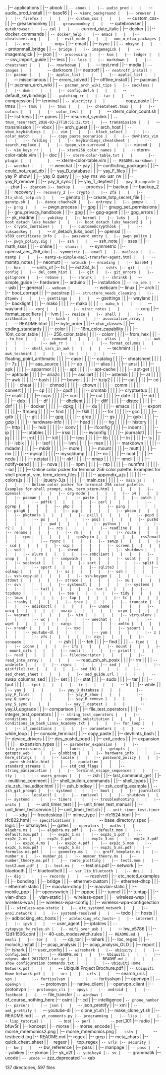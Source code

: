 .
|-- applications
|   |-- abook
|   |   `-- abook
|   |-- audio_prod
|   |   `-- audio_prod_install
|   |-- base16
|   |   `-- vimrc_background
|   |-- browser
|   |   |-- firefox
|   |   |   |-- custom_css
|   |   |   `-- custom_css~
|   |   |-- greasemonkey
|   |   |   `-- greasemonkey
|   |   `-- qutebrowser
|   |       `-- qutebrowser
|   |-- cal
|   |   `-- current_date_italic
|   |-- docker
|   |   |-- docker_commands
|   |   `-- docker_help
|   |-- emacs
|   |   |-- cheatsheet.org
|   |   |-- evil_mode
|   |   |-- non_m_elpa_packages
|   |   |-- org
|   |   `-- org~
|   |-- email
|   |   |-- isync
|   |   |   `-- mbsync
|   |   `-- protonmail_bridge
|   |       `-- bridge
|   |-- imagemagick
|   |   `-- imagemagick
|   |-- json
|   |   `-- processing
|   |-- kvm
|   |-- ledger
|   |   `-- csv_import_guide
|   |-- less
|   |   `-- less
|   |-- markdown
|   |   |-- cheatsheet
|   |   |-- rmarkdown
|   |   `-- test.rmd
|   |-- media
|   |   `-- images
|   |       `-- darkroom
|   |-- neatroff
|   |   `-- neatroff_install
|   |-- pacman
|   |   |-- applic_list
|   |   |   |-- applic_list
|   |   |   `-- miscellanous
|   |   |-- errors_solved
|   |   |-- offline_install
|   |   |-- pacman
|   |   |-- pacman_arch_wiki
|   |   `-- pacman_arch_wiki_tips
|   |-- suckless
|   |   |-- dwm
|   |   |   |-- config.def.h
|   |   |   `-- default_keybindings
|   |   `-- patching_rr
|   |-- tar
|   |   `-- compression
|   |-- terminal
|   |   `-- alacritty
|   |       `-- copy_paste
|   |-- tmsu
|   |   `-- tmsu
|   |-- tmux
|   |   |-- cheatsheet.tmux
|   |   |-- colors
|   |   |   |-- color_test
|   |   |   `-- xterm_color_count.sh
|   |   |-- list-keys
|   |   |-- panes
|   |   |-- resurrect_symlink
|   |   `-- tmux_resurrect_2018-03-27T18:51:32.txt
|   |-- transmission
|   |   `-- transmission
|   |-- vbox
|   |   |-- arch_guest
|   |   |-- arch_host
|   |   `-- vbox_keybindings
|   |-- vim
|   |   |-- block_select
|   |   |-- color_match
|   |   |-- copy_paste_scenarios
|   |   |-- devhints_vim
|   |   |-- folding
|   |   |-- keybindings_cheatsheet
|   |   |-- search_replace
|   |   |-- tpope_vim-surround
|   |   |-- vimcmd
|   |   |-- vim_keys_rr
|   |   |-- xterm256_color_names
|   |   `-- xterm-color-table.vim
|   |       |-- doc
|   |       |   `-- xterm-color-table.txt
|   |       |-- plugin
|   |       |   `-- xterm-color-table.vim
|   |       `-- README.markdown
|   |-- weechat
|   |   `-- weechat
|   |-- yay
|   |   |-- conflicting_packages
|   |   |-- could_not_read_db
|   |   |-- yay_D_database
|   |   |-- yay_F_files
|   |   |-- yay_P_show
|   |   |-- yay_Q_query
|   |   |-- yay_rns_wo_usr_rw
|   |   |-- yay_R_remove
|   |   |-- yay_S_sync
|   |   |-- yay_T_deptest
|   |   `-- yay_U_upgrade
|   `-- zbar
|       `-- zbarcam
|-- backup
|   `-- process
|       |-- backup
|       |-- backup_2
|       |-- recovery
|       `-- recovery_2
|-- crypto
|   |-- 2fa
|   |   |-- 2fa_sha1_totp.sh
|   |   `-- genotp
|   |       |-- create_totp_secret_file
|   |       `-- genotp.sh
|   |-- dance.chacha20
|   |-- entropy
|   |-- genpw
|   |   |-- prng
|   |   `-- pwgn.process
|   |-- gpg
|   |   |-- gnupg_set_permissions
|   |   |-- gnu_privacy_handbook
|   |   |-- gpg
|   |   |-- gpg-agent
|   |   |-- gpg_errors
|   |   |-- yk_readme
|   |   `-- yubikey
|   |-- kernel
|   |-- luks
|   |   |-- boot_detach_luks_header
|   |   |-- boot_detach_luks_header2
|   |   |-- crypto_container
|   |   |-- customencrypthook
|   |   |-- luksaddkey
|   |   `-- rr_detach_luks_boot
|   |-- openssl
|   |   `-- x509_certificate_info
|   |-- password_entry
|   |-- pwgn_policy
|   |-- pwgn_policy.sig
|   |-- ssh
|   |   `-- ssh_note
|   |-- ssss
|   |   |-- math_ssss
|   |   |-- online
|   |   `-- shamir
|   `-- symmetric
|       |-- openssl_aes_256_cbc
|       `-- symmetric
|-- email
|   |-- mailcap
|   |-- msmtp
|   |   |-- msmtp-a-simple-mail-transfer-agent.html
|   |   `-- msmtp_notes
|   |-- neomutt
|   `-- notmuch
|-- encoding
|   |-- base64
|   |-- hex
|   `-- units_of
|-- fs
|   |-- ext234_fs
|   `-- sshfs
|-- git
|   |-- config
|   |-- del_comm_hist
|   |-- git
|   |-- git_errors
|   |-- gitignore
|   |-- rebase
|   |-- shrink
|   |-- shrinkk
|   `-- simple_guide
|-- hardware
|   |-- arduino
|   |   |-- installation
|   |   `-- no_ide
|   `-- usb
|       |-- general
|       `-- webcam
|           `-- webcam
|-- linux
|   |-- arch
|   |   |-- boot_corrupt
|   |   |-- pacstrap
|   |   `-- structure_needs_cleaning
|   |-- dtpenv
|   |   |-- gsettings
|   |   |   `-- gsettings
|   |   |-- wayland
|   |   |   |-- backlight
|   |   |   |-- mako
|   |   |   |   |-- mako
|   |   |   |   `-- mako_h
|   |   |   `-- wayland
|   |   `-- xorg
|   |       |-- xinit_notes
|   |       `-- xorg
|   |-- format_specifiers
|   |-- lvm
|   |   `-- resize
|   |-- shell
|   |   |-- arithmatic
|   |   |-- bash
|   |   |   |-- associative_array
|   |   |   `-- README.html
|   |   |-- byte_order
|   |   |-- char_classes
|   |   |-- coding_standards
|   |   |-- color
|   |   |   |-- 16m_color_capability
|   |   |   |-- 16m_color_table
|   |   |   |-- 256_color_table
|   |   |   |-- colorr
|   |   |   |-- from_hex
|   |   |   `-- to_hex
|   |   |-- command
|   |   |   |-- alias
|   |   |   |-- awk
|   |   |   |   |-- awk_rr
|   |   |   |   |-- format_columns
|   |   |   |   |-- shell_vars_in_awk
|   |   |   |   `-- techmint
|   |   |   |       `-- awk_techmint
|   |   |   |-- bc
|   |   |   |   `-- floating_point_arithmatic
|   |   |   |-- case
|   |   |   |-- catalog
|   |   |   |-- cheatsheet
|   |   |   |   |-- 7z
|   |   |   |   |-- aaa_source
|   |   |   |   |-- ab
|   |   |   |   |-- alias
|   |   |   |   |-- ansi
|   |   |   |   |-- apk
|   |   |   |   |-- apparmor
|   |   |   |   |-- apt
|   |   |   |   |-- apt-cache
|   |   |   |   |-- apt-get
|   |   |   |   |-- aptitude
|   |   |   |   |-- aria2c
|   |   |   |   |-- asciiart
|   |   |   |   |-- asterisk
|   |   |   |   |-- at
|   |   |   |   |-- awk
|   |   |   |   |-- bash
|   |   |   |   |-- bower
|   |   |   |   |-- bzip2
|   |   |   |   |-- cat
|   |   |   |   |-- cd
|   |   |   |   |-- cheat
|   |   |   |   |-- chmod
|   |   |   |   |-- chown
|   |   |   |   |-- comm
|   |   |   |   |-- convert
|   |   |   |   |-- cp
|   |   |   |   |-- cpdf
|   |   |   |   |-- crontab
|   |   |   |   |-- cryptsetup
|   |   |   |   |-- csplit
|   |   |   |   |-- cups
|   |   |   |   |-- curl
|   |   |   |   |-- cut
|   |   |   |   |-- date
|   |   |   |   |-- dd
|   |   |   |   |-- deb
|   |   |   |   |-- df
|   |   |   |   |-- dhclient
|   |   |   |   |-- diff
|   |   |   |   |-- distcc
|   |   |   |   |-- dnf
|   |   |   |   |-- docker
|   |   |   |   |-- dpkg
|   |   |   |   |-- du
|   |   |   |   |-- emacs
|   |   |   |   |-- export
|   |   |   |   |-- ffmpeg
|   |   |   |   |-- find
|   |   |   |   |-- fkill
|   |   |   |   |-- for
|   |   |   |   |-- gcc
|   |   |   |   |-- gdb
|   |   |   |   |-- git
|   |   |   |   |-- gpg
|   |   |   |   |-- grep
|   |   |   |   |-- gs
|   |   |   |   |-- gyb
|   |   |   |   |-- gzip
|   |   |   |   |-- hardware-info
|   |   |   |   |-- head
|   |   |   |   |-- hg
|   |   |   |   |-- history
|   |   |   |   |-- http
|   |   |   |   |-- hub
|   |   |   |   |-- iconv
|   |   |   |   |-- ifconfig
|   |   |   |   |-- indent
|   |   |   |   |-- ip
|   |   |   |   |-- iptables
|   |   |   |   |-- irssi
|   |   |   |   |-- iwconfig
|   |   |   |   |-- journalctl
|   |   |   |   |-- jq
|   |   |   |   |-- jrnl
|   |   |   |   |-- kill
|   |   |   |   |-- less
|   |   |   |   |-- lib
|   |   |   |   |-- ln
|   |   |   |   |-- ls
|   |   |   |   |-- lsblk
|   |   |   |   |-- lsof
|   |   |   |   |-- lvm
|   |   |   |   |-- man
|   |   |   |   |-- markdown
|   |   |   |   |-- mdadm
|   |   |   |   |-- mkdir
|   |   |   |   |-- more
|   |   |   |   |-- mount
|   |   |   |   |-- mutt
|   |   |   |   |-- mv
|   |   |   |   |-- mysql
|   |   |   |   |-- mysqldump
|   |   |   |   |-- nc
|   |   |   |   |-- ncat
|   |   |   |   |-- ncdu
|   |   |   |   |-- netstat
|   |   |   |   |-- nkf
|   |   |   |   |-- nmap
|   |   |   |   |-- nmcli
|   |   |   |   |-- notify-send
|   |   |   |   |-- nova
|   |   |   |   |-- npm
|   |   |   |   |-- ntp
|   |   |   |   |-- numfmt
|   |   |   |   |-- od
|   |   |   |   |-- Online color picker for terminal 256 color palette. Examples for shell prompt, vim, term_xterm_files
|   |   |   |   |   |-- appendix_a.js
|   |   |   |   |   |-- colors.js
|   |   |   |   |   |-- jquery-3.js
|   |   |   |   |   |-- main.css
|   |   |   |   |   `-- main.js
|   |   |   |   |-- Online color picker for terminal 256 color palette. Examples for shell prompt, vim, term_xterm.html
|   |   |   |   |-- openssl
|   |   |   |   |-- org-mode
|   |   |   |   |-- p4
|   |   |   |   |-- pacman
|   |   |   |   |-- paste
|   |   |   |   |-- patch
|   |   |   |   |-- pdftk
|   |   |   |   |-- perl
|   |   |   |   |-- pgrep
|   |   |   |   |-- php
|   |   |   |   |-- ping
|   |   |   |   |-- ping6
|   |   |   |   |-- pip
|   |   |   |   |-- pkcon
|   |   |   |   |-- pkgtools
|   |   |   |   |-- pkill
|   |   |   |   |-- popd
|   |   |   |   |-- ps
|   |   |   |   |-- psql
|   |   |   |   |-- pushd
|   |   |   |   |-- pwd
|   |   |   |   |-- python
|   |   |   |   |-- r2
|   |   |   |   |-- rcs
|   |   |   |   |-- readline
|   |   |   |   |-- rename
|   |   |   |   |-- rm
|   |   |   |   |-- route
|   |   |   |   |-- rpm
|   |   |   |   |-- rpm2cpio
|   |   |   |   |-- rss2email
|   |   |   |   |-- rsync
|   |   |   |   |-- sam2p
|   |   |   |   |-- scd
|   |   |   |   |-- scp
|   |   |   |   |-- screen
|   |   |   |   |-- sed
|   |   |   |   |-- shred
|   |   |   |   |-- shutdown
|   |   |   |   |-- slurm
|   |   |   |   |-- smbclient
|   |   |   |   |-- snap
|   |   |   |   |-- snmpwalk
|   |   |   |   |-- socat
|   |   |   |   |-- sockstat
|   |   |   |   |-- sort
|   |   |   |   |-- split
|   |   |   |   |-- sport
|   |   |   |   |-- sqlite3
|   |   |   |   |-- sqlmap
|   |   |   |   |-- ss
|   |   |   |   |-- ssh
|   |   |   |   |-- ssh-copy-id
|   |   |   |   |-- ssh-keygen
|   |   |   |   |-- stdout
|   |   |   |   |-- strace
|   |   |   |   |-- su
|   |   |   |   |-- svn
|   |   |   |   |-- systemctl
|   |   |   |   |-- systemd
|   |   |   |   |-- tail
|   |   |   |   |-- tar
|   |   |   |   |-- tcpdump
|   |   |   |   |-- tee
|   |   |   |   |-- tidy
|   |   |   |   |-- tmux
|   |   |   |   |-- top
|   |   |   |   |-- tr
|   |   |   |   |-- trashy
|   |   |   |   |-- tree
|   |   |   |   |-- truncate
|   |   |   |   |-- udisksctl
|   |   |   |   |-- uname
|   |   |   |   |-- uniq
|   |   |   |   |-- unzip
|   |   |   |   |-- urpm
|   |   |   |   |-- vagrant
|   |   |   |   |-- vim
|   |   |   |   |-- virtualenv
|   |   |   |   |-- wc
|   |   |   |   |-- weechat
|   |   |   |   |-- wget
|   |   |   |   |-- xargs
|   |   |   |   |-- xmlto
|   |   |   |   |-- xrandr
|   |   |   |   |-- xxd
|   |   |   |   |-- yaourt
|   |   |   |   |-- youtube-dl
|   |   |   |   |-- yum
|   |   |   |   |-- z
|   |   |   |   |-- zfs
|   |   |   |   |-- zip
|   |   |   |   |-- zoneadm
|   |   |   |   `-- zsh
|   |   |   |-- feh
|   |   |   |-- find
|   |   |   |   `-- find
|   |   |   |-- iconv
|   |   |   |-- ifs
|   |   |   |-- mount
|   |   |   |-- mount_cifs
|   |   |   |-- nmcli
|   |   |   |-- printf
|   |   |   |-- read
|   |   |   |   |-- filedescriptor
|   |   |   |   |-- read_into_array
|   |   |   |   `-- read_zsh_sh_posix
|   |   |   |-- rm
|   |   |   |   `-- undelete
|   |   |   |-- rsync
|   |   |   |-- sed
|   |   |   |   |-- gistfile1.txt
|   |   |   |   |-- sed_101
|   |   |   |   |-- sed_cheat_sheet
|   |   |   |   |-- sed_guide.url
|   |   |   |   `-- swap_columns_sed
|   |   |   |-- set
|   |   |   |-- stat
|   |   |   |-- sudo
|   |   |   |-- tar
|   |   |   |-- tput
|   |   |   |   `-- tput
|   |   |   |-- tr
|   |   |   |   `-- tr
|   |   |   |-- while
|   |   |   `-- yay
|   |   |       |-- yay_D_database
|   |   |       |-- yay_F_files
|   |   |       |-- yay_P_show
|   |   |       |-- yay_Q_query
|   |   |       |-- yay_R_remove
|   |   |       |-- yay_S_sync
|   |   |       |-- yay_T_deptest
|   |   |       `-- yay_U_upgrade
|   |   |-- comparison
|   |   |   |-- file_test_operators
|   |   |   |-- integer_test_operators
|   |   |   `-- string_test_operators
|   |   |-- conditions
|   |   |   |-- command_substitution
|   |   |   |-- Conditions_in_bash_Linux_Academy.txt
|   |   |   |-- for_loop
|   |   |   |-- if_conditions
|   |   |   |-- parameters
|   |   |   `-- while_loop
|   |   |-- console_terminal
|   |   |-- copy_paste
|   |   |-- devhints_bash
|   |   |-- device_drivers
|   |   |-- dirs_pushd_popd
|   |   |-- exit_codes
|   |   |-- expansion
|   |   |   |-- expansion_types
|   |   |   `-- parameter_expansion
|   |   |-- file_permissions
|   |   |-- fonts
|   |   |-- getopts
|   |   |-- getopts_web
|   |   |-- globbing
|   |   |-- hardware_info
|   |   |-- here_strings
|   |   |-- locale
|   |   |-- password_policy
|   |   |-- pure-sh-bible.html
|   |   |-- quotation
|   |   |-- standard_streams
|   |   |-- std_cmd_flags
|   |   |-- string_manipulation
|   |   |-- terminal_escape_sequences
|   |   |-- tty
|   |   |-- users_groups
|   |   `-- zsh
|   |       |-- last_command_get
|   |       |-- multiline_comment
|   |       |-- shell_buildin_commands
|   |       |-- shell_types
|   |       |-- zle_zsh_line_editor.html
|   |       |-- zsh_bindkey
|   |       |-- zsh_config_example
|   |       `-- zsh_git_prompt
|   |-- systemd
|   |   |-- boot
|   |   |-- journalctl
|   |   |-- localectl
|   |   |-- runlevel
|   |   |-- shutdown
|   |   |-- systemd
|   |   |-- timers
|   |   |-- troubleshooting
|   |   |-- units
|   |   `-- unit_timer_test
|   |       |-- unit_timer_test_manual
|   |       |-- unit_timer_test.service
|   |       |-- unit_timer_test.sh
|   |       `-- unit_timer_test.timer
|   `-- xdg
|       |-- freedesktop
|       |-- mime_type
|       |-- rfc1524.html
|       |-- rfc822.html
|       `-- specifications
|           `-- base_directory_spec
|-- logic
|   |-- bitsnbytes
|   |-- gates
|   `-- operators
|-- maths
|   |-- algebra.ms
|   |-- algebra.ms.pdf
|   |-- default.mom
|   |-- default.mom.pdf
|   |-- exp2c_1.ms
|   |-- exp2c_1.pdf
|   |-- exp2c_2.ms
|   |-- exp2c_2.pdf
|   |-- exp2c_3.ms
|   |-- exp2c_3.pdf
|   |-- exp2c_4.ms
|   |-- exp2c_4.pdf
|   |-- exp2c_5.mom
|   |-- exp2c_5.mom.pdf
|   |-- exp2c_5.ms
|   |-- exp2c_5.ms.pdf
|   |-- formulas.ms.pdf
|   |-- geometry.ms
|   |-- groff_template.ms
|   |-- number_e
|   |-- number_pi
|   |-- number_theory.ms
|   |-- number_theory.ms.pdf
|   |-- route_plotting
|   |-- test2.mom
|   |-- test2.mom.pdf
|   |-- test.ms
|   `-- test.ms.pdf
|-- network
|   |-- bluetooth
|   |   |-- bluetoothctl
|   |   `-- var_lib_bluetooth
|   |-- dns
|   |   |-- dig
|   |   |-- records
|   |   `-- resolvctl
|   |-- etc_netctl_examples
|   |   |-- bonding
|   |   |-- bridge
|   |   |-- ethernet-custom
|   |   |-- ethernet-dhcp
|   |   |-- ethernet-static
|   |   |-- macvlan-dhcp
|   |   |-- macvlan-static
|   |   |-- mobile_ppp
|   |   |-- openvswitch
|   |   |-- pppoe
|   |   |-- tunnel
|   |   |-- tuntap
|   |   |-- vlan-dhcp
|   |   |-- vlan-static
|   |   |-- wireless-open
|   |   |-- wireless-wep
|   |   |-- wireless-wpa
|   |   |-- wireless-wpa-config
|   |   |-- wireless-wpa-configsection
|   |   `-- wireless-wpa-static
|   |-- etc_systemd_network
|   |   |-- eno1.network
|   |   |-- systemd-resolved
|   |   `-- todo
|   |-- hosts
|   |   |-- adblocking_etc_hosts
|   |   `-- adblocking_etc_hosts~
|   |-- internet
|   |   |-- ipv6
|   |   `-- user_agent
|   |-- iptables
|   |   `-- cytopyge_fw_rules.sh
|   |-- mifi_over_usb
|   |   `-- hw_e5786
|   |       |-- 12d1:1506.conf
|   |       |-- 40-usb_modeswitch.rules
|   |       `-- README.md
|   |-- nmcli
|   |-- tor
|   |   `-- qb_tor
|   |-- tshark
|   |   |-- loc_regex
|   |   |-- moloch_install
|   |   |-- pcap_analysis
|   |   |-- pcap_analysis_OLD
|   |   |-- report
|   |   |-- tshark
|   |   |-- user_config
|   |   `-- wireshark
|   |-- ubiquity
|   |   |-- config.boot
|   |   |-- README.md
|   |   |-- Ubiquiti
|   |   |   |-- edgeos_ubnt_20170221.tar.gz
|   |   |   |-- README.md
|   |   |   |-- show configuration commands.txt
|   |   |   |-- Ubiquiti Home Network.pdf
|   |   |   `-- Ubiquiti Project Brochure.pdf
|   |   `-- Ubiquiti Home Network.pdf
|   |-- uri
|   |-- urls
|   |   `-- search_uris
|   `-- vpn
|       |-- fortisslvpn
|       |   `-- fortisslvpn
|       |-- openvpn
|       |   `-- openvpn
|       `-- protonvpn
|           |-- native_client
|           |-- openvpn_client
|           |-- protonvpn
|           `-- protonvpn_cli
|-- opsys
|   |-- android
|   |   |-- fastboot
|   |   `-- file_transfer
|   `-- windows
|       `-- of_course_nothing_here
|-- osint
|   |-- cd
|   |-- intelligence
|   `-- phone_number
|-- parsers
|   |-- json
|   |   `-- json_prettify
|   |-- xml
|   |   `-- xml_prettify
|   `-- youtube-dl
|       |-- clone_yt.sh
|       |-- make_clone_yt.sh
|       |-- README.md
|       `-- yt_comments.py
|-- programming
|   |-- lisp
|   |   |-- lisp_tutorial
|   |   `-- test
|   `-- perl
|       `-- perl_101
|-- radio
|   |-- bfuv5r
|   |-- koncept
|   |-- morse
|   |-- morse_encode
|   |-- morse_mnemonics2.png
|   |-- morse_mnemonics.png
|   `-- sstv
|       `-- testbeeld.jpg
|-- README.md
|-- regex
|   |-- grep
|   |-- meta_chars
|   |-- quick_cheat_sheet
|   |-- regexr
|   |-- top_regex
|   `-- urls
|-- security
|   |-- bw
|   |   `-- bw_reference
|   |-- pass
|   |   |-- manpage
|   |   `-- pass
|   `-- yubikey
|       |-- ykman
|       |-- yk_u2f
|       `-- yubikey4
|-- sv
|   `-- grammatik
|-- ucode
|   `-- ucode
`-- zzz_deprecated
    `-- xab

137 directories, 597 files
